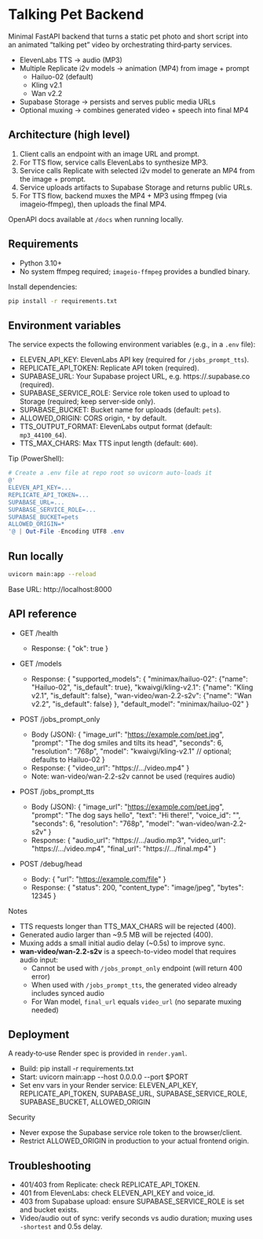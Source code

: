 # Talking Pet Backend

Minimal FastAPI backend that turns a static pet photo and short script into an animated “talking pet” video by orchestrating third‑party services.

- ElevenLabs TTS → audio (MP3)
- Multiple Replicate i2v models → animation (MP4) from image + prompt
  - Hailuo-02 (default)
  - Kling v2.1
  - Wan v2.2
- Supabase Storage → persists and serves public media URLs
- Optional muxing → combines generated video + speech into final MP4

## Architecture (high level)
1. Client calls an endpoint with an image URL and prompt.
2. For TTS flow, service calls ElevenLabs to synthesize MP3.
3. Service calls Replicate with selected i2v model to generate an MP4 from the image + prompt.
4. Service uploads artifacts to Supabase Storage and returns public URLs.
5. For TTS flow, backend muxes the MP4 + MP3 using ffmpeg (via imageio‑ffmpeg), then uploads the final MP4.

OpenAPI docs available at `/docs` when running locally.

## Requirements
- Python 3.10+
- No system ffmpeg required; `imageio-ffmpeg` provides a bundled binary.

Install dependencies:

```bash
pip install -r requirements.txt
```

## Environment variables
The service expects the following environment variables (e.g., in a `.env` file):

- ELEVEN_API_KEY: ElevenLabs API key (required for `/jobs_prompt_tts`).
- REPLICATE_API_TOKEN: Replicate API token (required).
- SUPABASE_URL: Your Supabase project URL, e.g. https://<project>.supabase.co (required).
- SUPABASE_SERVICE_ROLE: Service role token used to upload to Storage (required; keep server‑side only).
- SUPABASE_BUCKET: Bucket name for uploads (default: `pets`).
- ALLOWED_ORIGIN: CORS origin, `*` by default.
- TTS_OUTPUT_FORMAT: ElevenLabs output format (default: `mp3_44100_64`).
- TTS_MAX_CHARS: Max TTS input length (default: `600`).

Tip (PowerShell):

```powershell
# Create a .env file at repo root so uvicorn auto-loads it
@'
ELEVEN_API_KEY=...
REPLICATE_API_TOKEN=...
SUPABASE_URL=...
SUPABASE_SERVICE_ROLE=...
SUPABASE_BUCKET=pets
ALLOWED_ORIGIN=*
'@ | Out-File -Encoding UTF8 .env
```

## Run locally

```bash
uvicorn main:app --reload
```

Base URL: http://localhost:8000

## API reference

- GET /health
  - Response: { "ok": true }

- GET /models
  - Response: { 
      "supported_models": {
        "minimax/hailuo-02": {"name": "Hailuo-02", "is_default": true},
        "kwaivgi/kling-v2.1": {"name": "Kling v2.1", "is_default": false},
        "wan-video/wan-2.2-s2v": {"name": "Wan v2.2", "is_default": false}
      },
      "default_model": "minimax/hailuo-02"
    }

- POST /jobs_prompt_only
  - Body (JSON):
    {
      "image_url": "https://example.com/pet.jpg",
      "prompt": "The dog smiles and tilts its head",
      "seconds": 6,
      "resolution": "768p",
      "model": "kwaivgi/kling-v2.1" // optional; defaults to Hailuo-02
    }
  - Response: { "video_url": "https://.../video.mp4" }
  - Note: wan-video/wan-2.2-s2v cannot be used (requires audio)

- POST /jobs_prompt_tts
  - Body (JSON):
    {
      "image_url": "https://example.com/pet.jpg",
      "prompt": "The dog says hello",
      "text": "Hi there!",
      "voice_id": "<elevenlabs-voice-id>",
      "seconds": 6,
      "resolution": "768p",
      "model": "wan-video/wan-2.2-s2v"
    }
  - Response:
    {
      "audio_url": "https://.../audio.mp3",
      "video_url": "https://.../video.mp4",
      "final_url": "https://.../final.mp4"
    }

- POST /debug/head
  - Body: { "url": "https://example.com/file" }
  - Response: { "status": 200, "content_type": "image/jpeg", "bytes": 12345 }

Notes
- TTS requests longer than TTS_MAX_CHARS will be rejected (400).
- Generated audio larger than ~9.5 MB will be rejected (400).
- Muxing adds a small initial audio delay (~0.5s) to improve sync.
- **wan-video/wan-2.2-s2v** is a speech-to-video model that requires audio input:
  - Cannot be used with `/jobs_prompt_only` endpoint (will return 400 error)
  - When used with `/jobs_prompt_tts`, the generated video already includes synced audio
  - For Wan model, `final_url` equals `video_url` (no separate muxing needed)

## Deployment
A ready‑to‑use Render spec is provided in `render.yaml`.

- Build: pip install -r requirements.txt
- Start: uvicorn main:app --host 0.0.0.0 --port $PORT
- Set env vars in your Render service: ELEVEN_API_KEY, REPLICATE_API_TOKEN, SUPABASE_URL, SUPABASE_SERVICE_ROLE, SUPABASE_BUCKET, ALLOWED_ORIGIN

Security
- Never expose the Supabase service role token to the browser/client.
- Restrict ALLOWED_ORIGIN in production to your actual frontend origin.

## Troubleshooting
- 401/403 from Replicate: check REPLICATE_API_TOKEN.
- 401 from ElevenLabs: check ELEVEN_API_KEY and voice_id.
- 403 from Supabase upload: ensure SUPABASE_SERVICE_ROLE is set and bucket exists.
- Video/audio out of sync: verify seconds vs audio duration; muxing uses `-shortest` and 0.5s delay.

